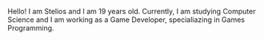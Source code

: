 Hello! I am Stelios and I am 19 years old. Currently, I am studying Computer Science and I am working as a Game Developer, specialiazing in Games Programming.
